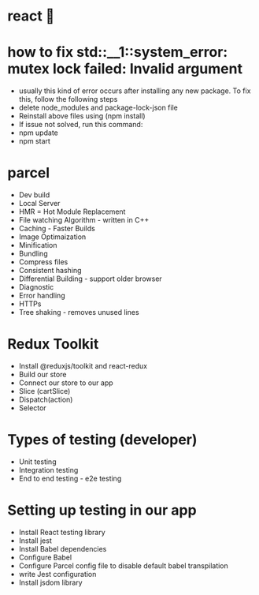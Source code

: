 # react 🚀

# how to fix std::\_\_1::system_error: mutex lock failed: Invalid argument

- usually this kind of error occurs after installing any new package. To fix this, follow the following steps
- delete node_modules and package-lock-json file
- Reinstall above files using (npm install)
- If issue not solved, run this command:
- npm update
- npm start

# parcel

- Dev build
- Local Server
- HMR = Hot Module Replacement
- File watching Algorithm - written in C++
- Caching - Faster Builds
- Image Optimaization
- Minification
- Bundling
- Compress files
- Consistent hashing
- Differential Building - support older browser
- Diagnostic
- Error handling
- HTTPs
- Tree shaking - removes unused lines

# Redux Toolkit

- Install @reduxjs/toolkit and react-redux
- Build our store
- Connect our store to our app
- Slice (cartSlice)
- Dispatch(action)
- Selector

# Types of testing (developer)

- Unit testing
- Integration testing
- End to end testing - e2e testing

# Setting up testing in our app

- Install React testing library
- Install jest
- Install Babel dependencies
- Configure Babel
- Configure Parcel config file to disable default babel transpilation
- write Jest configuration
- Install jsdom library
